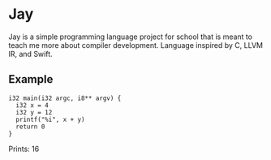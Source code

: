 # Jay

Jay is a simple programming language project for school that is meant to teach me more about compiler development. Language inspired by C, LLVM IR, and Swift.

## Example

```jay
i32 main(i32 argc, i8** argv) {
  i32 x = 4
  i32 y = 12
  printf("%i", x + y)
  return 0
}
```

Prints: 16